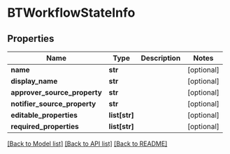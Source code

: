 # BTWorkflowStateInfo

## Properties
Name | Type | Description | Notes
------------ | ------------- | ------------- | -------------
**name** | **str** |  | [optional] 
**display_name** | **str** |  | [optional] 
**approver_source_property** | **str** |  | [optional] 
**notifier_source_property** | **str** |  | [optional] 
**editable_properties** | **list[str]** |  | [optional] 
**required_properties** | **list[str]** |  | [optional] 

[[Back to Model list]](../README.md#documentation-for-models) [[Back to API list]](../README.md#documentation-for-api-endpoints) [[Back to README]](../README.md)


